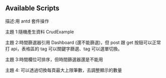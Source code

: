 ## Available Scripts

描述:用 antd 套件操作

主題 1:隨機產生資料 CrudExample

主題 2:時間篩選器引用 Dashboard (還不能篩選)，但 post 跟 get 按鈕可以正常打 api，表格區的 tag 可以關鍵字篩選、tag 可以選單切換。

主題 3:時間欄位可排序，但時間篩選器還是不能用

主題 4: 可以透過切換每頁最大上限筆數，去調整顯示的數量
